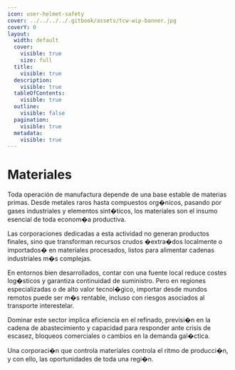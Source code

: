 ```yaml
---
icon: user-helmet-safety
cover: ../../../../.gitbook/assets/tcw-wip-banner.jpg
coverY: 0
layout:
  width: default
  cover:
    visible: true
    size: full
  title:
    visible: true
  description:
    visible: true
  tableOfContents:
    visible: true
  outline:
    visible: false
  pagination:
    visible: true
  metadata:
    visible: true
---
```


# Materiales

Toda operación de manufactura depende de una base estable de materias primas. Desde metales raros hasta compuestos org�nicos, pasando por gases industriales y elementos sint�ticos, los materiales son el insumo esencial de toda econom�a productiva.

Las corporaciones dedicadas a esta actividad no generan productos finales, sino que transforman recursos crudos �extra�dos localmente o importados� en materiales procesados, listos para alimentar cadenas industriales m�s complejas.

En entornos bien desarrollados, contar con una fuente local reduce costes log�sticos y garantiza continuidad de suministro. Pero en regiones especializadas o de alto valor tecnol�gico, importar desde mundos remotos puede ser m�s rentable, incluso con riesgos asociados al transporte interestelar.

Dominar este sector implica eficiencia en el refinado, previsi�n en la cadena de abastecimiento y capacidad para responder ante crisis de escasez, bloqueos comerciales o cambios en la demanda gal�ctica.

Una corporaci�n que controla materiales controla el ritmo de producci�n, y con ello, las oportunidades de toda una regi�n.
